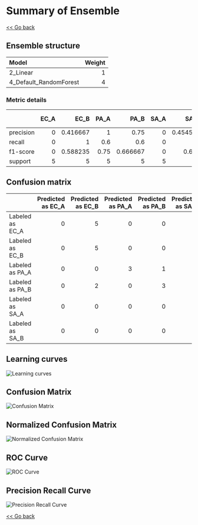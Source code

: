 # Summary of Ensemble

[<< Go back](../README.md)


## Ensemble structure
| Model                  |   Weight |
|:-----------------------|---------:|
| 2_Linear               |        1 |
| 4_Default_RandomForest |        4 |

### Metric details
|           |   EC_A |     EC_B |   PA_A |     PA_B |   SA_A |     SA_B |   accuracy |   macro avg |   weighted avg |   logloss |
|:----------|-------:|---------:|-------:|---------:|-------:|---------:|-----------:|------------:|---------------:|----------:|
| precision |      0 | 0.416667 |   1    | 0.75     |      0 | 0.454545 |   0.533333 |    0.436869 |       0.436869 |   0.90312 |
| recall    |      0 | 1        |   0.6  | 0.6      |      0 | 1        |   0.533333 |    0.533333 |       0.533333 |   0.90312 |
| f1-score  |      0 | 0.588235 |   0.75 | 0.666667 |      0 | 0.625    |   0.533333 |    0.438317 |       0.438317 |   0.90312 |
| support   |      5 | 5        |   5    | 5        |      5 | 5        |   0.533333 |   30        |      30        |   0.90312 |


## Confusion matrix
|                 |   Predicted as EC_A |   Predicted as EC_B |   Predicted as PA_A |   Predicted as PA_B |   Predicted as SA_A |   Predicted as SA_B |
|:----------------|--------------------:|--------------------:|--------------------:|--------------------:|--------------------:|--------------------:|
| Labeled as EC_A |                   0 |                   5 |                   0 |                   0 |                   0 |                   0 |
| Labeled as EC_B |                   0 |                   5 |                   0 |                   0 |                   0 |                   0 |
| Labeled as PA_A |                   0 |                   0 |                   3 |                   1 |                   0 |                   1 |
| Labeled as PA_B |                   0 |                   2 |                   0 |                   3 |                   0 |                   0 |
| Labeled as SA_A |                   0 |                   0 |                   0 |                   0 |                   0 |                   5 |
| Labeled as SA_B |                   0 |                   0 |                   0 |                   0 |                   0 |                   5 |

## Learning curves
![Learning curves](learning_curves.png)
## Confusion Matrix

![Confusion Matrix](confusion_matrix.png)


## Normalized Confusion Matrix

![Normalized Confusion Matrix](confusion_matrix_normalized.png)


## ROC Curve

![ROC Curve](roc_curve.png)


## Precision Recall Curve

![Precision Recall Curve](precision_recall_curve.png)



[<< Go back](../README.md)
